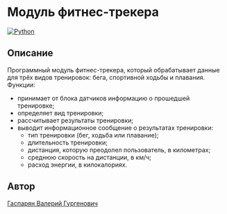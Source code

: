 # Модуль фитнес-трекера
[![Python](https://img.shields.io/badge/-Python-464646?style=flat&logo=Python&logoColor=56C0C0&color=008080)](https://www.python.org/)

## Описание
Программный модуль фитнес-трекера, который обрабатывает данные для трёх видов тренировок: бега, спортивной ходьбы и плавания.
Функции:
* принимает от блока датчиков информацию о прошедшей тренировке;
* определяет вид тренировки;
* рассчитывает результаты тренировки;
* выводит информационное сообщение о результатах тренировки:
  * тип тренировки (бег, ходьба или плавание);
  * длительность тренировки;
  * дистанция, которую преодолел пользователь, в километрах;
  * среднюю скорость на дистанции, в км/ч;
  * расход энергии, в килокалориях.

## Автор
[Гаспарян Валерий Гургенович](https://github.com/V1olenceDev)
